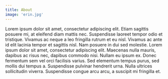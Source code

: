 ```yaml
---
title: About
image: 'erin.jpg'
---
```


Lorem ipsum dolor sit amet, consectetur adipiscing elit. Etiam sagittis posuere mi, at eleifend diam mattis nec. Suspendisse laoreet tempor odio et tristique. Vivamus ac neque a leo fringilla rutrum et eu nisl. Vivamus ac ante id elit lacinia tempor et sagittis nisl. Nam posuere in dui sed molestie. Lorem ipsum dolor sit amet, consectetur adipiscing elit. Maecenas nulla mauris, dapibus ac risus nec, dapibus commodo nisi. Nullam eu ipsum ex. Donec fermentum sem vel orci facilisis varius. Sed elementum tempus purus, sed mollis dui tempus a. Suspendisse pulvinar hendrerit urna. Nulla ultrices sollicitudin viverra. Suspendisse congue arcu arcu, a suscipit mi fringilla et. 